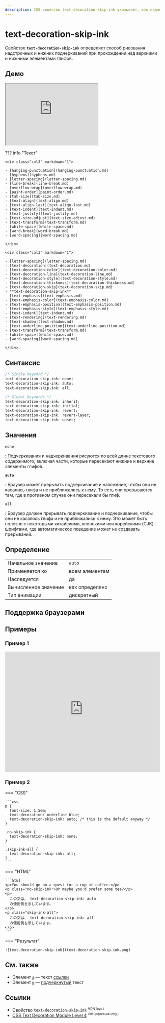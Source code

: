 ```yaml
---
description: CSS-свойство text-decoration-skip-ink указывает, как надчеркивания и подчеркивания рисуются, когда они проходят над надстрочными и подстрочными элементами глифа.
---
```


# text-decoration-skip-ink

Свойство **`text-decoration-skip-ink`** определяет способ рисования надстрочных и нижних подчеркиваний при прохождении над верхними и нижними элементами глифов.

## Демо

<iframe class="interactive is-default-height" height="200" src="https://interactive-examples.mdn.mozilla.net/pages/css/text-decoration-skip-ink.html" title="MDN Web Docs Interactive Example" loading="lazy" data-readystate="complete"></iframe>

??? info "Текст"

    <div class="col3" markdown="1">

    - [hanging-punctuation](hanging-punctuation.md)
    - [hyphens](hyphens.md)
    - [letter-spacing](letter-spacing.md)
    - [line-break](line-break.md)
    - [overflow-wrap](overflow-wrap.md)
    - [paint-order](paint-order.md)
    - [tab-size](tab-size.md)
    - [text-align](text-align.md)
    - [text-align-last](text-align-last.md)
    - [text-indent](text-indent.md)
    - [text-justify](text-justify.md)
    - [text-size-adjust](text-size-adjust.md)
    - [text-transform](text-transform.md)
    - [white-space](white-space.md)
    - [word-break](word-break.md)
    - [word-spacing](word-spacing.md)

    </div>

    <div class="col3" markdown="1">

    - [letter-spacing](letter-spacing.md)
    - [text-decoration](text-decoration.md)
    - [text-decoration-color](text-decoration-color.md)
    - [text-decoration-line](text-decoration-line.md)
    - [text-decoration-style](text-decoration-style.md)
    - [text-decoration-thickness](text-decoration-thickness.md)
    - [text-decoration-skip](text-decoration-skip.md)
    - **text-decoration-skip-ink**
    - [text-emphasis](text-emphasis.md)
    - [text-emphasis-color](text-emphasis-color.md)
    - [text-emphasis-position](text-emphasis-position.md)
    - [text-emphasis-style](text-emphasis-style.md)
    - [text-indent](text-indent.md)
    - [text-rendering](text-rendering.md)
    - [text-shadow](text-shadow.md)
    - [text-underline-position](text-underline-position.md)
    - [text-transform](text-transform.md)
    - [white-space](white-space.md)
    - [word-spacing](word-spacing.md)

    </div>

## Синтаксис

```css
/* Single keyword */
text-decoration-skip-ink: none;
text-decoration-skip-ink: auto;
text-decoration-skip-ink: all;

/* Global keywords */
text-decoration-skip-ink: inherit;
text-decoration-skip-ink: initial;
text-decoration-skip-ink: revert;
text-decoration-skip-ink: revert-layer;
text-decoration-skip-ink: unset;
```

## Значения

`none`

: Подчеркивания и надчеркивания рисуются по всей длине текстового содержимого, включая части, которые пересекают нижние и верхние элементы глифов.

**`auto`**

: Браузер может прерывать подчеркивание и наложение, чтобы они не касались глифа и не приближались к нему. То есть они прерываются там, где в противном случае они пересекали бы глиф.

`all`

: Браузер должен прерывать подчеркивание и подчеркивание, чтобы они не касались глифа и не приближались к нему. Это может быть полезно с некоторыми китайскими, японскими или корейскими (CJK) шрифтами, где автоматическое поведение может не создавать прерываний.

## Определение

|                      |                |
| -------------------- | -------------- |
| Начальное значение   | `auto`         |
| Применяется ко       | всем элементам |
| Наследуется          | да             |
| Вычисленное значение | как определено |
| Тип анимации         | дискретный     |

## Поддержка браузерами

<p class="ciu_embed" data-feature="mdn-css__properties__text-decoration-skip-ink" data-periods="future_1,current,past_1,past_2" data-accessible-colours="false"></p>

## Примеры

### Пример 1

<iframe class="interactive" frameborder="0" height="390" src="https://interactive-examples.mdn.mozilla.net/pages/css/text-decoration-skip-ink.html" title="text-decoration-skip-ink" width="100%"></iframe>

### Пример 2

=== "CSS"

    ```css
    p {
      font-size: 1.5em;
      text-decoration: underline blue;
      text-decoration-skip-ink: auto; /* this is the default anyway */
    }

    .no-skip-ink {
      text-decoration-skip-ink: none;
    }

    .skip-ink-all {
      text-decoration-skip-ink: all;
    }
    ```

=== "HTML"

    ```html
    <p>You should go on a quest for a cup of coffee.</p>
    <p class="no-skip-ink">Or maybe you'd prefer some tea?</p>
    <p>
      この文は、 text-decoration-skip-ink: auto
      の使用例を示しています。
    </p>
    <p class="skip-ink-all">
      この文は、 text-decoration-skip-ink: all
      の使用例を示しています。
    </p>
    ```

=== "Результат"

    ![text-decoration-skip-ink](text-decoration-skip-ink.png)

## См. также

-   Элемент [`a`](../html/a.md) — текст <a href="#">ссылки</a>
-   Элемент [`u`](../html/u.md) — <u>подчеркнутый</u> текст

## Ссылки

-   Свойство [`text-decoration-skip-ink`](https://developer.mozilla.org/ru/docs/Web/CSS/text-decoration-skip-ink) <sup><small>MDN (рус.)</small></sup>
-   [CSS Text Decoration Module Level 4](https://w3c.github.io/csswg-drafts/css-text-decor-4/#text-decoration-skip-ink-property) <sup><small>Спецификация (eng.)</small></sup>
